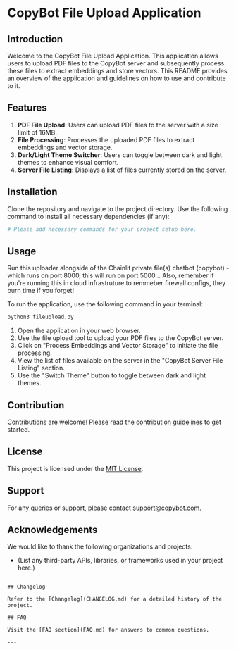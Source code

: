 # CopyBot File Upload Application

## Introduction

Welcome to the CopyBot File Upload Application. This application allows users to upload PDF files to the CopyBot server and subsequently process these files to extract embeddings and store vectors. This README provides an overview of the application and guidelines on how to use and contribute to it.

## Features

1. **PDF File Upload**: Users can upload PDF files to the server with a size limit of 16MB.
2. **File Processing**: Processes the uploaded PDF files to extract embeddings and vector storage.
3. **Dark/Light Theme Switcher**: Users can toggle between dark and light themes to enhance visual comfort.
4. **Server File Listing**: Displays a list of files currently stored on the server.

## Installation

Clone the repository and navigate to the project directory. Use the following command to install all necessary dependencies (if any):

```bash
# Please add necessary commands for your project setup here.
```

## Usage

Run this uploader alongside of the Chainlit private file(s) chatbot (copybot) - which runs on port 8000, this will run on port 5000...
Also, remember if you're running this in cloud infrastruture to remmeber firewall configs, they burn time if you forget!

To run the application, use the following command in your terminal:

```bash
python3 fileupload.py
```

1. Open the application in your web browser.
2. Use the file upload tool to upload your PDF files to the CopyBot server.
3. Click on "Process Embeddings and Vector Storage" to initiate the file processing.
4. View the list of files available on the server in the "CopyBot Server File Listing" section.
5. Use the "Switch Theme" button to toggle between dark and light themes.

## Contribution

Contributions are welcome! Please read the [contribution guidelines](CONTRIBUTING.md) to get started.

## License

This project is licensed under the [MIT License](LICENSE.md).

## Support

For any queries or support, please contact [support@copybot.com](mailto:support@copybot.com).

## Acknowledgements

We would like to thank the following organizations and projects:

- (List any third-party APIs, libraries, or frameworks used in your project here.)

```

## Changelog

Refer to the [Changelog](CHANGELOG.md) for a detailed history of the project.

## FAQ

Visit the [FAQ section](FAQ.md) for answers to common questions.

---
